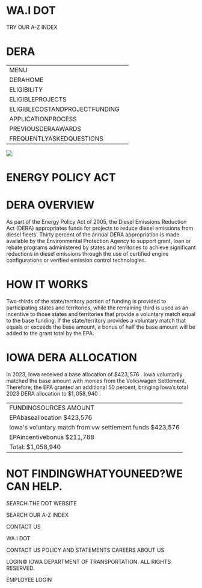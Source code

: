 # WA.I DOT  

TRY OUR A-Z INDEX  

# DERA  

<html><body><table><tr><td>MENU</td><td></td></tr><tr><td>DERAHOME</td><td></td></tr><tr><td>ELIGIBILITY</td><td></td></tr><tr><td>ELIGIBLEPROJECTS</td><td></td></tr><tr><td>ELIGIBLECOSTANDPROJECTFUNDING</td><td></td></tr><tr><td>APPLICATIONPROCESS</td><td></td></tr><tr><td>PREVIOUSDERAAWARDS</td><td></td></tr><tr><td>FREQUENTLYASKEDQUESTIONS</td><td></td></tr></table></body></html>  

![](images/36077cf868c7c6a31e4773a57a2b97c8cc561ffbdd19eb15218add81e45e68de.jpg)  

# ENERGY POLICY ACT  

# DERA OVERVIEW  

As part of the Energy Policy Act of 2005, the Diesel Emissions Reduction Act (DERA) appropriates funds for projects to reduce diesel emissions from diesel fleets. Thirty percent of the annual DERA appropriation is made available by the Environmental Protection Agency to support grant, loan or rebate programs administered by states and territories to achieve significant reductions in diesel emissions through the use of certified engine configurations or verified emission control technologies.  

# HOW IT WORKS  

Two-thirds of the state/territory portion of funding is provided to participating states and territories, while the remaining third is used as an incentive to those states and territories that provide a voluntary match equal to the base funding. If the state/territory provides a voluntary match that equals or exceeds the base amount, a bonus of half the base amount will be added to the grant total by the EPA.  

# IOWA DERA ALLOCATION  

In 2023, Iowa received a base allocation of $\$423,576$ . Iowa voluntarily matched the base amount with monies from the Volkswagen Settlement. Therefore; the EPA granted an additional 50 percent, bringing Iowa’s total 2023 DERA allocation to $\$1,058,940$ .  

<html><body><table><tr><td>FUNDINGSOURCES AMOUNT</td></tr><tr><td>EPAbaseallocation $423,576</td></tr><tr><td>Iowa's voluntary match from vw settlement funds $423,576</td></tr><tr><td>EPAincentivebonus $211,788</td></tr><tr><td>Total: $1,058,940</td></tr></table></body></html>  

# NOT FINDINGWHATYOUNEED?WE CAN HELP.  

SEARCH THE DOT WEBSITE  

SEARCH OUR A-Z INDEX  

CONTACT US  

WA.I DOT  

CONTACT US POLICY AND STATEMENTS CAREERS ABOUT US  

LOGIN©  IOWA DEPARTMENT OF TRANSPORTATION.  ALL RIGHTS RESERVED.  

EMPLOYEE LOGIN  